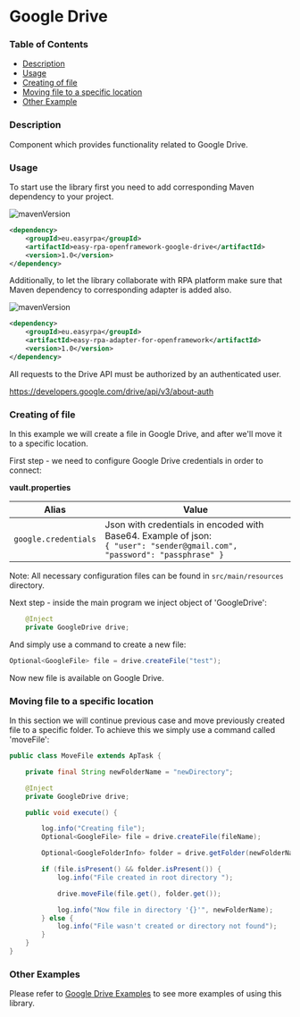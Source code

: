 # Google Drive

### Table of Contents
* [Description](#description)
* [Usage](#usage)
* [Creating of file](#creating-of-file)
* [Moving file to a specific location](#creating-of-file)
* [Other Example](#other-examples)

### Description

Component which provides functionality related to Google Drive.

### Usage

To start use the library first you need to add corresponding Maven dependency to your project.

![mavenVersion](https://img.shields.io/maven-central/v/eu.easyrpa/easy-rpa-openframework-google-drive)
```xml
<dependency>
    <groupId>eu.easyrpa</groupId>
    <artifactId>easy-rpa-openframework-google-drive</artifactId>
    <version>1.0</version>
</dependency>
```

Additionally, to let the library collaborate with RPA platform make sure that Maven dependency to corresponding adapter 
is added also. 

![mavenVersion](https://img.shields.io/maven-central/v/eu.easyrpa/easy-rpa-adapter-for-openframework)
```xml
<dependency>
    <groupId>eu.easyrpa</groupId>
    <artifactId>easy-rpa-adapter-for-openframework</artifactId>
    <version>1.0</version>
</dependency>
```

All requests to the Drive API must be authorized by an authenticated user.

https://developers.google.com/drive/api/v3/about-auth

### Creating of file

In this example we will create a file in Google Drive, and after we'll move it to a specific location.

First step - we need to configure Google Drive credentials in order to connect:

**vault.properties**

| Alias     | Value         |
| ------------- |---------------|
| `google.credentials` | Json with credentials in encoded with Base64. Example of json:<br>`{ "user": "sender@gmail.com", "password": "passphrase" }` |

Note: All necessary configuration files can be found in `src/main/resources` directory.

Next step - inside the main program we inject object of 'GoogleDrive':

```java
    @Inject
    private GoogleDrive drive;
```

And simply use a command to create a new file:

```java
Optional<GoogleFile> file = drive.createFile("test");
```

Now new file is available on Google Drive.

### Moving file to a specific location

In this section we will continue previous case and move previously created file to a specific folder.
To achieve this we simply use a command called 'moveFile':

```java
public class MoveFile extends ApTask {

    private final String newFolderName = "newDirectory";

    @Inject
    private GoogleDrive drive;

    public void execute() {

        log.info("Creating file");
        Optional<GoogleFile> file = drive.createFile(fileName);

        Optional<GoogleFolderInfo> folder = drive.getFolder(newFolderName);

        if (file.isPresent() && folder.isPresent()) {
            log.info("File created in root directory ");

            drive.moveFile(file.get(), folder.get());

            log.info("Now file in directory '{}'", newFolderName);
        } else {
            log.info("File wasn't created or directory not found");
        }
    }
}
```

### Other Examples

Please refer to [Google Drive Examples](../../examples#google-drive) to see more examples of using this library.